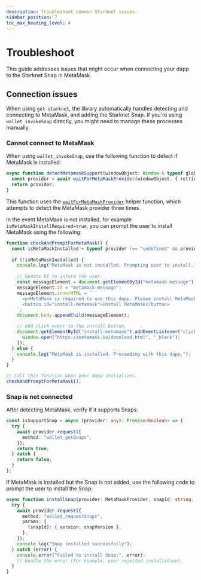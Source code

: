 ```yaml
---
description: Troubleshoot common Starknet issues.
sidebar_position: 7
toc_max_heading_level: 4
---
```


# Troubleshoot

This guide addresses issues that might occur when connecting your dapp to the Starknet Snap in MetaMask.

## Connection issues

When using `get-starknet`, the library automatically handles detecting and connecting to MetaMask,
and adding the Starknet Snap.
If you're using `wallet_invokeSnap` directly, you might need to manage these processes manually.

### Cannot connect to MetaMask

When using `wallet_invokeSnap`, use the following function to detect if MetaMask is installed:

```typescript
async function detectMetamaskSupport(windowObject: Window & typeof globalThis): Promise<MetaMaskProvider | null> {
  const provider = await waitForMetaMaskProvider(windowObject, { retries: 3 });
  return provider;
}
```

This function uses the [`waitForMetaMaskProvider`](#waitformetamaskprovider) helper function, which
attempts to detect the MetaMask provider three times.

In the event MetaMask is not installed, for example `isMetaMaskInstallRequired=true`, you can prompt
the user to install MetaMask using the following:

```typescript
function checkAndPromptForMetaMask() {
  const isMetaMaskInstalled = typeof provider !== "undefined" && provider.isMetaMask; 
  
  if (!isMetaMaskInstalled) {
    console.log("MetaMask is not installed. Prompting user to install.");
    
    // Update UI to inform the user.
    const messageElement = document.getElementById("metamask-message") || document.createElement("div");
    messageElement.id = "metamask-message";
    messageElement.innerHTML = `
      <p>MetaMask is required to use this dapp. Please install MetaMask to continue.</p>
      <button id="install-metamask">Install MetaMask</button>
    `;
    document.body.appendChild(messageElement);

    // Add click event to the install button.
    document.getElementById("install-metamask").addEventListener("click", () => {
      window.open("https://metamask.io/download.html", "_blank");
    });
  } else {
    console.log("MetaMask is installed. Proceeding with this dapp.");
  }
}

// Call this function when your dapp initializes.
checkAndPromptForMetaMask();
```

### Snap is not connected

After detecting MetaMask, verify if it supports Snaps:

```typescript
const isSupportSnap = async (provider: any): Promise<boolean> => {
  try {
    await provider.request({
      method: "wallet_getSnaps",
    });
    return true;
  } catch {
    return false;
  }
};
```

If MetaMask is installed but the Snap is not added, use the following code to prompt the user to install the Snap:

```typescript
async function installSnap(provider: MetaMaskProvider, snapId: string, snapVersion: string) {
  try {
    await provider.request({
      method: "wallet_requestSnaps",
      params: {
        [snapId]: { version: snapVersion },
      },
    });
    console.log("Snap installed successfully");
  } catch (error) {
    console.error("Failed to install Snap:", error);
    // Handle the error (for example, user rejected installation).
  }
}
```


<!--- FOR BEST PRACTICES SECTION IN FOLLOW UP PR
### Handle user rejection

Users can reject the prompt to add the Snap, resulting in a 4001 error. 
Provide an error message to ensure users have clear guidance on next steps.

For example:

```javascript
function handleConnectionError(error) {
  if (error.code === 4001) {
    console.log("User rejected the request to add the Starknet Snap");
    displayUserMessage("To proceed, you need to add the Starknet Snap to MetaMask. Please try connecting again.");
  } else {
    console.error("An error occurred while connecting to Starknet Snap:", error);
    displayUserMessage("An error occurred. Please ensure MetaMask is installed and try again.");
  }
}

function displayUserMessage(message) {
  // Update your UI to display the message to the user.
  // For example:
  // document.getElementById("status-message").textContent = message;
}
```
--->